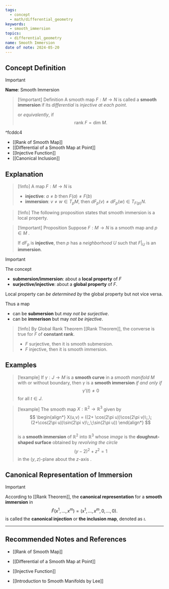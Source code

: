 ```yaml
---
tags:
  - concept
  - math/differential_geometry
keywords:
  - smooth_immersion
topics:
  - differential_geometry
name: Smooth Immersion
date of note: 2024-05-20
---
```


## Concept Definition

>[!important]
>**Name**: Smooth Immersion

>[!important] Definition
>A smooth map $F: M \rightarrow N$ is called a **smooth immersion** if its *differential* is *injective* *at each point*. 
>
>or *equivalently*, if $$\text{rank }F = \text{dim }M.$$

^fcddc4


- [[Rank of Smooth Map]]
- [[Differential of a Smooth Map at Point]]
- [[Injective Function]]
- [[Canonical Inclusion]]

## Explanation

>[!info]
>A map $F: M \rightarrow N$ is 
>- **injective**: $a \neq b$ then $F(a) \neq F(b)$ 
>- **immersion**:  $v\neq w \in T_{p}M$, then $dF_{p}(v) \neq dF_{p}(w) \in T_{F(p)}N.$


>[!info]
>The following proposition states that smooth immersion is a local property.

>[!important] Proposition
>Suppose $F: M \rightarrow N$ is a smooth map and $p \in M$ . 
>
>If $dF_p$ is **injective**, then $p$ has a *neighborhood* $U$ such that $F|_{U}$ is an **immersion**.


>[!important] 
>The concept
>- **submersion/immersion**: about a **local property** of $F$ 
>- **surjective/injective**:  about a **global property** of $F$.  
>  
>Local property can *be determined by* the global property but not vice versa. 
>
>Thus a map 
>- can be **submersion** but *may not be surjective*.  
>- can be **immerison** but may *not be injective*. 

>[!info]
>By Global Rank Theorem [[Rank Theorem]], the converse is true for $F$ of **constant rank**.
>- $F$ surjective, then it is smooth submersion.
>- $F$ injective, then it is smooth immersion.


## Examples

>[!example]
>If $\gamma: J \rightarrow M$ is a **smooth curve** in a *smooth manifold* $M$ with or without boundary, then $\gamma$ is a **smooth immersion** *if and only if* $$\gamma'(t) \neq 0$$ for all $t \in J$.

>[!example]
> The smooth map $X: \mathbb{R}^2 \rightarrow \mathbb{R}^3$ given by
>$$ 
> \begin{align*}
> X(u,v) =  ((2+ \cos(2\pi u))\cos(2\pi v)\;,\; (2+\cos(2\pi u))\sin(2\pi v)\;,\;\sin(2\pi u))
> \end{align*}
>$$  
>is a **smooth immersion** of $\mathbb{R}^2$ into $\mathbb{R}^3$ whose *image* is the **doughnut-shaped surface** obtained by *revolving the circle* $$(y -2)^2 + z^2 = 1$$ in the $(y,z)$-plane about the $z$-axis .

## Canonical Representation of Immersion

 >[!important]
 >According to [[Rank Theorem]], the **canonical representation** for a **smooth immersion** in
 >$$
 >\widehat{F}(x^1,\ldots, x^m) =  (x^1,\ldots, x^m, 0,\ldots, 0).
 >$$
 >is called the **canonical injection** or **the inclusion map**, denoted as $\iota$.





-----------
##  Recommended Notes and References

- [[Rank of Smooth Map]]
- [[Differential of a Smooth Map at Point]]
- [[Injective Function]]


- [[Introduction to Smooth Manifolds by Lee]]